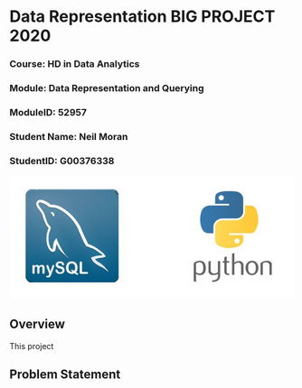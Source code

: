 # Data Representation BIG PROJECT 2020

### Course: HD in Data Analytics
### Module: Data Representation and Querying
### ModuleID: 52957
### Student Name: Neil Moran
### StudentID: G00376338

![Image](Images/bigprojectlogo.JPG "Image")

## Overview

This project 

## Problem Statement
